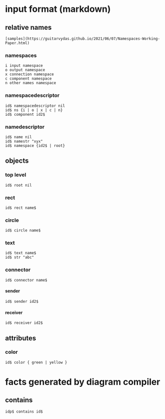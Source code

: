# input format (markdown)
## relative names
	[samples](https://guitarvydas.github.io/2021/06/07/Namespaces-Working-Paper.html)
### namespaces
	i input namespace
	o output namespace
	x connection namespace
	c component namespace
	n other names namespace
### namespacedescriptor
	id$ namespacedescriptor nil
	id$ ns {i | o | x | c | n}
	id$ component id2$ 
### namedescriptor
	id$ name nil
	id$ namestr "xyx"
	id$ namespace {id2$ | root} 
## objects
### top level
	id$ root nil
### rect
	id$ rect name$
### circle
	id$ circle name$
### text
	id$ text name$
	id$ str "abc"
### connector
	id$ connector name$
#### sender
	id$ sender id2$
#### receiver
	id$ receiver id2$
## attributes
### color
	id$ color { green | yellow }
# facts generated by diagram compiler
## contains
	idp$ contains id$
	
